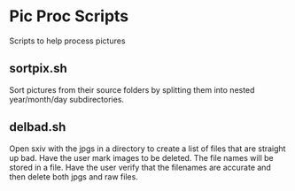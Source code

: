 # Pic Proc Scripts

Scripts to help process pictures

## sortpix.sh

Sort pictures from their source folders by splitting them into nested
year/month/day subdirectories.

## delbad.sh

Open sxiv with the jpgs in a directory to create a list of files that are
straight up bad. Have the user mark images to be deleted. The file names will
be stored in a file. Have the user verify that the filenames are accurate and
then delete both jpgs and raw files.
